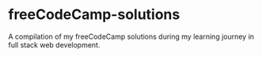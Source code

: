 # freeCodeCamp-solutions
A compilation of my freeCodeCamp solutions during my learning journey in full stack web development.
